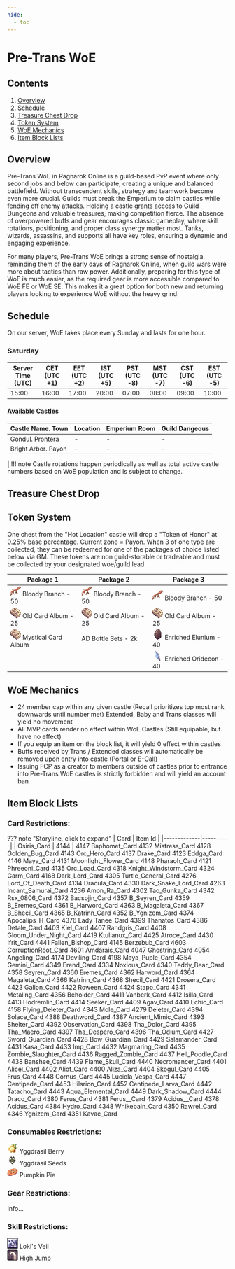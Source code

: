 ```yaml
---
hide:
  - toc
---
```


# Pre-Trans WoE

## Contents

1. [Overview](#overview)
2. [Schedule](#schedule)
3. [Treasure Chest Drop](#treasure-chest-drop)
4. [Token System](#token-system)
5. [WoE Mechanics](#woe-mechanics)
6. [Item Block Lists](#item-block-lists)

## Overview

Pre-Trans WoE in Ragnarok Online is a guild-based PvP event where only second jobs and below can participate, creating a unique and balanced battlefield. Without transcendent skills, strategy and teamwork become even more crucial. Guilds must break the Emperium to claim castles while fending off enemy attacks. Holding a castle grants access to Guild Dungeons and valuable treasures, making competition fierce. The absence of overpowered buffs and gear encourages classic gameplay, where skill rotations, positioning, and proper class synergy matter most. Tanks, wizards, assassins, and supports all have key roles, ensuring a dynamic and engaging experience.

For many players, Pre-Trans WoE brings a strong sense of nostalgia, reminding them of the early days of Ragnarok Online, when guild wars were more about tactics than raw power. Additionally, preparing for this type of WoE is much easier, as the required gear is more accessible compared to WoE FE or WoE SE. This makes it a great option for both new and returning players looking to experience WoE without the heavy grind.

## Schedule

On our server, WoE takes place every Sunday and lasts for one hour.<br>

### Saturday

| Server Time (UTC)  | CET (UTC +1)    | EET (UTC +2)       |  IST (UTC +5)          | PST (UTC -8)          | MST (UTC -7)         | CST (UTC -6)         | EST (UTC -5)         |
|--------------------|-----------------|--------------------|------------------------|-----------------------|----------------------|----------------------|----------------------|
| 15:00              | 16:00           | 17:00              | 20:00                  | 07:00                 | 08:00                | 09:00                | 10:00                |

#### Available Castles

| Castle Name. Town  | Location   | Emperium Room       |  Guild Dangeous        |
|--------------------|------------|---------------------|------------------------|
| Gondul. Prontera | - | - | - |
| Bright Arbor. Payon | - | - | - |
|
!!! note
    Castle rotations happen periodically as well as total active castle numbers based on WoE population and is subject to change.

## Treasure Chest Drop
<!--
| Castle Name. Town  | Treasure Chest 1 | Treasure Chest 2 |
|--------------------|------------------|------------------|
|Kriemhild. Prontera  | ![7539](img/7539.gif) Poring Coin - 100%<br> ![607](img/607.gif) Yggdrasil Berry - 50%<br> ![608](img/608.gif) Yggdrasil Seed - 50%<br> ![2104](img/2104.gif) Buckler [1] - 40%<br> ![2315](img/2315.gif) Chai Mail [1] - 40%<br> ![616](img/616.gif) Old Card Album - 20n%<br> ![7620](img/7620.gif) Enriched Oridecon - 15%<br> ![12103](img/12103.gif) Bloody Branch - 10% | ![7539](img/7539.gif) Poring Coin - 100%<br> ![604](img/604.gif) Dead Branch - 100%<br> ![984](img/984.gif) Oridecon - 48.5%<br> ![7619](img/7619.gif) Enriched Elunium - 15%<br> ![2407](img/2407.gif) Crystal Pumps - 4.29%<br> ![2269](img/2269.gif) Romantic Flower - 2.5%<br> ![2317](img/2317.gif) Full Plate - 0.35%<br> ![616](img/616.gif) Mystical Card Album - 0.01% |
|Yesnelph. Geffen| ![7539](img/7539.gif) Poring Coin - 100%<br> ![607](img/607.gif) Yggdrasil Berry - 50%<br> ![608](img/608.gif) Yggdrasil Seed - 50%<br> ![2404](img/2404.gif) Shoes [1] - 40%<br> ![2315](img/2315.gif) Chain Mail [1] - 40%<br> ![2104](img/2104.gif) Buckler [1] - 40%<br> ![7620](img/7620.gif) Enriched Oridecon - 15%<br> ![12103](img/12103.gif) Bloody Branch - 10%<br> ![616](img/616.gif) Old Card Album - 10% | ![7539](img/7539.gif) Poring Coin - 100%<br> ![604](img/604.gif) Dead Branch - 100%<br> ![984](img/984.gif) Oridecon - 48.5%<br> ![7619](img/7619.gif) Enriched Elunium - 15%<br> ![2626](img/2626.gif) Rosary [1] - 3%<br> ![1472](img/1472.gif) Soul Staff - 1.67%<br> ![6919](img/6919.gif) Token Honor - 0.25%<br> ![2327](img/2327.gif) Holy Robe - 0.1%<br> ![616](img/616.gif) Mystical Card Album - 0.01% |
-->
## Token System

One chest from the "Hot Location" castle will drop a "Token of Honor" at 0.25% base percentage. Current zone = Payon. When 3 of one type are collected, they can be redeemed for one of the packages of choice listed below via GM. These tokens are non guild-storable or tradeable and must be collected by your designated woe/guild lead.

| Package 1           | Package 2         | Package 3            |
|---------------------|-------------------|----------------------|
| ![12103](img/12103.gif) Bloody Branch - 50 | ![12103](img/12103.gif) Bloody Branch - 50 | ![12103](img/12103.gif) Bloody Branch - 50 |
| ![616](img/616.gif) Old Card Album - 25 | ![616](img/616.gif) Old Card Album - 25 | ![616](img/616.gif) Old Card Album - 25 |
| ![616](img/616.gif) Mystical Card Album | AD Bottle Sets - 2k |![7619](img/7619.gif) Enriched Elunium - 40 |
|                     |                   | ![7620](img/7620.gif) Enriched Oridecon - 40 |

## WoE Mechanics

- 24 member cap within any given castle (Recall prioritizes top most rank downwards until number met) Extended, Baby and Trans classes will yield no movement
- All MVP cards render no effect within WoE Castles (Still equipable, but have no effect)
- If you equip an item on the block list, it will yield 0 effect within castles
- Buffs received by Trans / Extended classes will automatically be removed upon entry into castle (Portal or E-Call)
- Issuing FCP as a creator to members outside of castles prior to entrance into Pre-Trans WoE castles is strictly forbidden and will yield an account ban

## Item Block Lists

### Card Restrictions:

??? note "Storyline, click to expand"
    | Card        | Item Id  |
    |-------------|----------|
    | Osiris_Card | 4144 |
    4147 Baphomet_Card
    4132 Mistress_Card
    4128 Golden_Bug_Card
    4143 Orc_Hero_Card
    4137 Drake_Card
    4123 Eddga_Card
    4146 Maya_Card
    4131 Moonlight_Flower_Card
    4148 Pharaoh_Card
    4121 Phreeoni_Card
    4135 Orc_Load_Card
    4318 Knight_Windstorm_Card
    4324 Garm_Card
    4168 Dark_Lord_Card
    4305 Turtle_General_Card
    4276 Lord_Of_Death_Card
    4134 Dracula_Card
    4330 Dark_Snake_Lord_Card
    4263 Incant_Samurai_Card
    4236 Amon_Ra_Card
    4302 Tao_Gunka_Card
    4342 Rsx_0806_Card
    4372 Bacsojin_Card
    4357 B_Seyren_Card
    4359 B_Eremes_Card
    4361 B_Harword_Card
    4363 B_Magaleta_Card
    4367 B_Shecil_Card
    4365 B_Katrinn_Card
    4352 B_Ygnizem_Card
    4374 Apocalips_H_Card
    4376 Lady_Tanee_Card
    4399 Thanatos_Card
    4386 Detale_Card
    4403 Kiel_Card
    4407 Randgris_Card
    4408 Gloom_Under_Night_Card
    4419 Ktullanux_Card
    4425 Atroce_Card
    4430 Ifrit_Card
    4441 Fallen_Bishop_Card
    4145 Berzebub_Card
    4603 CorruptionRoot_Card
    4601 Amdarais_Card
    4047 Ghostring_Card
    4054 Angeling_Card
    4174 Deviling_Card
    4198 Maya_Puple_Card
    4354 Gemini_Card
    4349 Erend_Card
    4334 Noxious_Card
    4340 Teddy_Bear_Card
    4358 Seyren_Card
    4360 Eremes_Card
    4362 Harword_Card
    4364 Magaleta_Card
    4366 Katrinn_Card
    4368 Shecil_Card
    4421 Drosera_Card
    4423 Galion_Card
    4422 Roween_Card
    4424 Stapo_Card
    4341 Metaling_Card
    4356 Beholder_Card
    4411 Vanberk_Card
    4412 Isilla_Card
    4413 Hodremlin_Card
    4414 Seeker_Card
    4409 Agav_Card
    4410 Echio_Card
    4158 Flying_Deleter_Card
    4343 Mole_Card
    4279 Deleter_Card
    4394 Solace_Card
    4388 Deathword_Card
    4387 Ancient_Mimic_Card
    4393 Shelter_Card
    4392 Observation_Card
    4398 Tha_Dolor_Card
    4395 Tha_Maero_Card
    4397 Tha_Despero_Card
    4396 Tha_Odium_Card
    4427 Sword_Guardian_Card
    4428 Bow_Guardian_Card
    4429 Salamander_Card
    4431 Kasa_Card 
    4433 Imp_Card
    4432 Magmaring_Card
    4435 Zombie_Slaughter_Card
    4436 Ragged_Zombie_Card
    4437 Hell_Poodle_Card
    4438 Banshee_Card
    4439 Flame_Skull_Card
    4440 Necromancer_Card
    4401 Alicel_Card
    4402 Aliot_Card
    4400 Aliza_Card
    4404 Skogul_Card
    4405 Frus_Card
    4448 Cornus_Card
    4445 Luciola_Vespa_Card
    4447 Centipede_Card
    4453 Hilsrion_Card
    4452 Centipede_Larva_Card
    4442 Tatacho_Card
    4443 Aqua_Elemental_Card
    4449 Dark_Shadow_Card
    4444 Draco_Card
    4380 Ferus_Card
    4381 Ferus__Card
    4379 Acidus__Card
    4378 Acidus_Card
    4384 Hydro_Card
    4348 Whikebain_Card
    4350 Rawrel_Card
    4346 Ygnizem_Card
    4351 Kavac_Card


### Consumables Restrictions:

![607](img/607.gif) Yggdrasil Berry<br>
![608](img/608.gif) Yggdrasil Seeds<br>
![12192](img/12192.gif) Pumpkin Pie<br>

### Gear Restrictions:

Info...

### Skill Restrictions:

![bd_rokisweil](img/bd_rokisweil.gif) Loki's Veil<br>
![tk_highjump](img/tk_highjump.gif) High Jump<br>